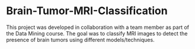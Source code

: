 # Brain-Tumor-MRI-Classification
This project was developed in collaboration with a team member as part of the Data Mining course. The goal was to classify MRI images to detect the presence of brain tumors using different models/techniques.
